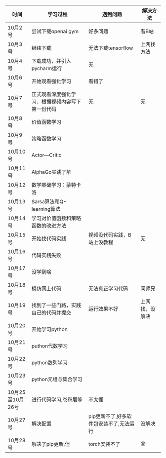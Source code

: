 |时间|学习过程|遇到问题|解决方法|
|----|-------|-------|-------|
|10月2号|尝试下载openai gym|好多问题|看B站|
|10月3号|继续下载|无法下载tensorflow|上网找方法|
|10月4号|下载成功，并引入pycharm运行|无|
|10月6号|开始观看强化学习|看错了|
|10月7号|正式观看深度强化学习，根据视频内容写下第一份代码|无|无|
|10月8号|价值函数学习|
|10月9号|策略函数学习|
|10月10号|Actor—Critic|
|10月11号|AlphaGo实践了解|
|10月12号|数学基础学习：蒙特卡洛|
|10月13号|Sarsa算法和Q-learning算法|
10月14号|学习对价值函数和策略函数的改进方法|
|10月15号|开始找代码实践|视频没代码实践，B站上没教程|无|
|10月16号|代码实践失败|
|10月17号|没学到啥|
|10月18号|模仿网上代码|无法真正学习代码|问师兄|
|10月19号|找到了一些门路，实践自己的代码并提交|运行效果不好|上网找，没解决|
|10月20号|开始学习python|
|10月21号|puthon代数学习|
|10月22号|python数列学习|
|10月23号|python元组与集合学习|
|10月25至10月26号|进行代码学习,卷积层等|不太懂|
|10月27号|解决配置|pip更新不了,好多软件包安装不了,无法运行|没解决|
|10月28号|解决了pip更新,但|torch安装不了|😓|
